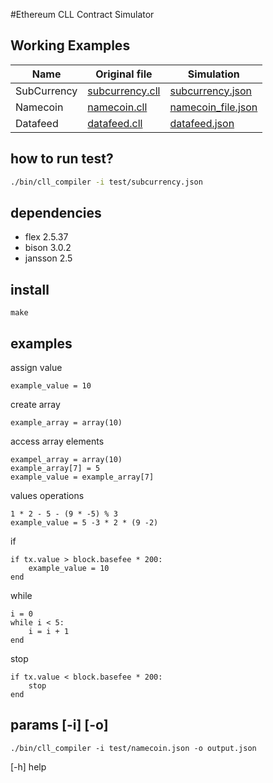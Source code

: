 #Ethereum CLL Contract Simulator

## Working Examples

| Name            | Original file                                       | Simulation                                				|
| --------------- | --------------------------------------------------- | ----------------------------------------- 				|
| SubCurrency     | [subcurrency.cll](test/subcurrency.cll)             | [subcurrency.json](test/subcurrency.json)					|
| Namecoin        | [namecoin.cll](test/namecoin.cll)                   | [namecoin_file.json](test/namecoin_file.json)       			|
| Datafeed        | [datafeed.cll](test/datafeed.cll)                   | [datafeed.json](test/datafeed.json)       				|


## how to run test?

```bash
./bin/cll_compiler -i test/subcurrency.json
```

## dependencies

- flex 2.5.37
- bison 3.0.2
- jansson 2.5

## install

```
make
```

## examples


assign value

```
example_value = 10
```

create array

```
example_array = array(10)
```


access array elements

```
exampel_array = array(10)
example_array[7] = 5
example_value = example_array[7]
```

values operations
```
1 * 2 - 5 - (9 * -5) % 3
example_value = 5 -3 * 2 * (9 -2)
```


if

```
if tx.value > block.basefee * 200:
    example_value = 10
end
```


while

```
i = 0
while i < 5:
    i = i + 1
end
```

stop

```
if tx.value < block.basefee * 200:
    stop
end
```


## params [-i] [-o]

```
./bin/cll_compiler -i test/namecoin.json -o output.json
```

[-h] help


